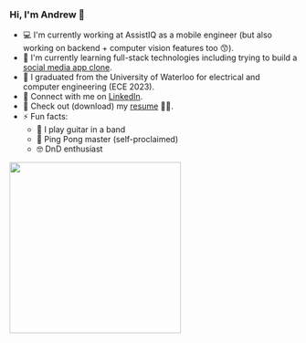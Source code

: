 ### Hi, I'm Andrew 👋

- 💻 I'm currently working at AssistIQ as a mobile engineer (but also working on backend + computer vision features too 😙).
- 🌱 I'm currently learning full-stack technologies including trying to build a [social media app clone](https://github.com/andrewwu-dev/chirp_clone).
- 🏫 I graduated from the University of Waterloo for electrical and computer engineering (ECE 2023).
- 🤝 Connect with me on [LinkedIn](https://www.linkedin.com/in/awudev/).
- 📝 Check out (download) my [resume](https://github.com/andrewwu-dev/andrewwu-dev/files/14657492/AndrewWu_Resume.pdf) 🙇‍♂️.
- ⚡ Fun facts:
  - 🎸 I play guitar in a band 
  - 🏓 Ping Pong master (self-proclaimed)
  - 🤓 DnD enthusiast
 
<img src="https://media.giphy.com/media/8bE0EERrvXkq5S9BCa/giphy.gif" width="300" height="300" />


<!--
**andrewwu-dev/andrewwu-dev** is a ✨ _special_ ✨ repository because its `README.md` (this file) appears on your GitHub profile.

Here are some ideas to get you started:

- 🔭 I’m currently working on ...
- 🌱 I’m currently learning ...
- 👯 I’m looking to collaborate on ...
- 🤔 I’m looking for help with ...
- 💬 Ask me about ...
- 📫 How to reach me: ...
- 😄 Pronouns: ...
- ⚡ Fun fact: ...
-->
